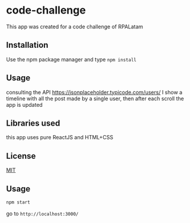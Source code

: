 # code-challenge

This app was created for a code challenge of RPALatam

## Installation

Use the npm package manager and type `npm install`

## Usage

consulting the API https://jsonplaceholder.typicode.com/users/ I show a timeline with all the post made by a single user, then after each scroll the app is updated

## Libraries used

this app uses pure ReactJS and HTML+CSS

## License
[MIT](https://choosealicense.com/licenses/mit/)

## Usage

```javascript
npm start

```
go to ``http://localhost:3000/``